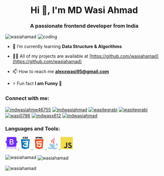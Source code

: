 
<h1 align="center">Hi 👋, I'm MD Wasi Ahmad</h1>
<h3 align="center">A passionate frontend developer from India</h3>
 <img align="right" alt="coding" width="400" src="https://user-images.githubusercontent.com/55389276/140866485-8fb1c876-9a8f-4d6a-98dc-08c4981eaf70.gif">
<p align="left"> <img src="https://komarev.com/ghpvc/?username=wasiahamad&label=Profile%20views&color=0e75b6&style=flat" alt="wasiahamad" /> </p>

- 🌱 I’m currently learning **Data Structure & Algorithms**

- 👨‍💻 All of my projects are available at [https://github.com/wasiahamad](https://github.com/wasiahamad)

- 📫 How to reach me **alexxwasi95@gmail.com**

- ⚡ Fun fact **I am Funny 🤪**

<h3 align="left">Connect with me:</h3>
<p align="left">
<a href="https://twitter.com/mdwasiahme46755" target="blank"><img align="center" src="https://raw.githubusercontent.com/rahuldkjain/github-profile-readme-generator/master/src/images/icons/Social/twitter.svg" alt="mdwasiahme46755" height="30" width="40" /></a>
<a href="https://linkedin.com/in/mdwasiahmad" target="blank"><img align="center" src="https://raw.githubusercontent.com/rahuldkjain/github-profile-readme-generator/master/src/images/icons/Social/linked-in-alt.svg" alt="mdwasiahmad" height="30" width="40" /></a>
<a href="https://fb.com/wasitegrabi" target="blank"><img align="center" src="https://raw.githubusercontent.com/rahuldkjain/github-profile-readme-generator/master/src/images/icons/Social/facebook.svg" alt="wasitegrabi" height="30" width="40" /></a>
<a href="https://instagram.com/wasitegrabi" target="blank"><img align="center" src="https://raw.githubusercontent.com/rahuldkjain/github-profile-readme-generator/master/src/images/icons/Social/instagram.svg" alt="wasitegrabi" height="30" width="40" /></a>
<a href="https://www.leetcode.com/wasi0786" target="blank"><img align="center" src="https://raw.githubusercontent.com/rahuldkjain/github-profile-readme-generator/master/src/images/icons/Social/leet-code.svg" alt="wasi0786" height="30" width="40" /></a>
<a href="https://auth.geeksforgeeks.org/user/mdwasx612" target="blank"><img align="center" src="https://raw.githubusercontent.com/rahuldkjain/github-profile-readme-generator/master/src/images/icons/Social/geeks-for-geeks.svg" alt="mdwasx612" height="30" width="40" /></a>
<a href="https://discord.gg/mdwasiahmad" target="blank"><img align="center" src="https://raw.githubusercontent.com/rahuldkjain/github-profile-readme-generator/master/src/images/icons/Social/discord.svg" alt="mdwasiahmad" height="30" width="40" /></a>
</p>

<h3 align="left">Languages and Tools:</h3>
<p align="left"> <a href="https://getbootstrap.com" target="_blank" rel="noreferrer"> <img src="https://raw.githubusercontent.com/devicons/devicon/master/icons/bootstrap/bootstrap-plain-wordmark.svg" alt="bootstrap" width="40" height="40"/> </a> <a href="https://www.w3schools.com/css/" target="_blank" rel="noreferrer"> <img src="https://raw.githubusercontent.com/devicons/devicon/master/icons/css3/css3-original-wordmark.svg" alt="css3" width="40" height="40"/> </a> <a href="https://www.w3.org/html/" target="_blank" rel="noreferrer"> <img src="https://raw.githubusercontent.com/devicons/devicon/master/icons/html5/html5-original-wordmark.svg" alt="html5" width="40" height="40"/> </a> <a href="https://www.java.com" target="_blank" rel="noreferrer"> <img src="https://raw.githubusercontent.com/devicons/devicon/master/icons/java/java-original.svg" alt="java" width="40" height="40"/> </a> <a href="https://developer.mozilla.org/en-US/docs/Web/JavaScript" target="_blank" rel="noreferrer"> <img src="https://raw.githubusercontent.com/devicons/devicon/master/icons/javascript/javascript-original.svg" alt="javascript" width="40" height="40"/> </a> </p>

<p><img align="left" src="https://github-readme-stats.vercel.app/api/top-langs?username=wasiahamad&show_icons=true&locale=en&layout=compact" alt="wasiahamad" /></p>

<p>&nbsp;<img align="center" src="https://github-readme-stats.vercel.app/api?username=wasiahamad&show_icons=true&locale=en" alt="wasiahamad" /></p>

<p><img align="center" src="https://github-readme-streak-stats.herokuapp.com/?user=wasiahamad&" alt="wasiahamad" /></p>

